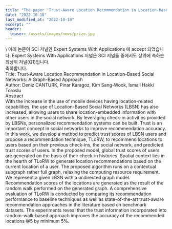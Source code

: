 ```yaml
---
title: "The paper 'Trust-Aware Location Recommendation in Location-Based Social Networks: A Graph-Based Approach' has been accepted in Expert Systems With Applications"
date: "2022-10-18"
last_modified_at: "2022-10-18"
excerpt: ""
header:
  teaser: /assets/images/news/prize.jpg
---
```

\\
아래 논문이 SCI 저널인 Expert Systems With Applications 에 accept 되었습니다. Expert Systems With Applications 저널은 SCI 저널들 중에서도 상위에 속하는 최상위 저널(Q1)입니다.<br>축하합니다.<br>Title: Trust-Aware Location Recommendation in Location-Based Social Networks: A Graph-Based Approach<br>Author: Deniz CANTURK, Pinar Karagoz, Kim Sang-Wook, Ismail Hakki Toroslu<br>Abstract<br>With the increase in the use of mobile devices having location-related capabilities, the use of Location-Based Social Networks (LBSN) has also increased, allowing users to share location-embedded information with other users in the social network. By leveraging check-in activities provided by LBSNs, personalized recommendation systems can be built. Trust is an important concept in social networks to improve recommendation accuracy. In this work, we develop a method to predict trust scores of LBSN users and propose a recommendation technique, TLoRW, to recommend locations to users based on their previous check-ins, the social network, and predicted trust scores of users. In the proposed model, global trust scores of users are generated on the basis of their check-in histories. Spatial context lies in the hearth of TLoRW to generate location recommendations based on the current location of a user. The proposed algorithm runs on a contextual subgraph rather full graph, relaxing the computing resource requirement. We represent a given LBSN with a undirected graph model. Recommendation scores of the locations are generated as the result of the random walk performed on the generated graph. A comprehensive evaluation of TLoRW is conducted by comparing its recommendation performance to baseline techniques as well as state-of-the-art trust-aware recommendation approaches in the literature based on benchmark datasets. The experiments reveal that the trust information incorporated into random-walk-based approach improves the accuracy of the recommended locations @5 by minimum 5%.